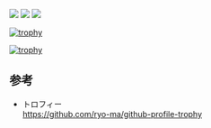 
![](http://github-profile-summary-cards.vercel.app/api/cards/profile-details?username=chissa0719&theme=vue)
![](http://github-profile-summary-cards.vercel.app/api/cards/stats?username=chissa0719&theme=vue)
![](http://github-profile-summary-cards.vercel.app/api/cards/productive-time?username=chissa0719&theme=vue&utcOffset=8)

[![trophy](https://github-profile-trophy.vercel.app/?username=chissa0719&row=1&column=7)](https://github.com/ryo-ma/github-profile-trophy)

[![trophy](https://github-profile-trophy.vercel.app/?username=chissa0719&column=7)](https://github.com/ryo-ma/github-profile-trophy)


## 参考

- トロフィー<br>
https://github.com/ryo-ma/github-profile-trophy<br>



